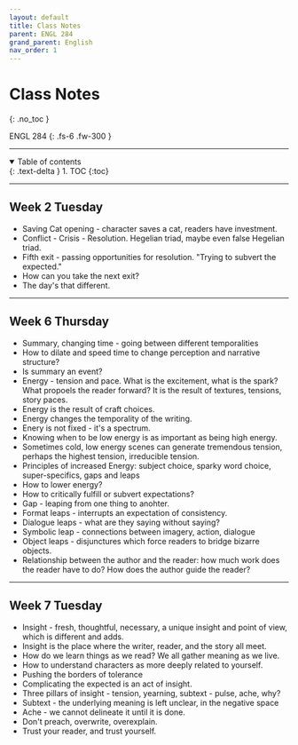 ```yaml
---
layout: default
title: Class Notes
parent: ENGL 284
grand_parent: English
nav_order: 1
---
```


# Class Notes
{: .no_toc }

ENGL 284
{: .fs-6 .fw-300 }

---

<details open markdown="block">
  <summary>
    Table of contents
  </summary>
  {: .text-delta }
1. TOC
{:toc}
</details>

---

## Week 2 Tuesday
- Saving Cat opening - character saves a cat, readers have investment.
- Conflict - Crisis - Resolution. Hegelian triad, maybe even false Hegelian triad.
- Fifth exit - passing opportunities for resolution. "Trying to subvert the expected."
- How can you take the next exit?
- The day's that different.

---

## Week 6 Thursday
- Summary, changing time - going between different temporalities
- How to dilate and speed time to change perception and narrative structure?
- Is summary an event?
- Energy - tension and pace. What is the excitement, what is the spark? What propoels the reader forward? It is the result of textures, tensions, story paces.
- Energy is the result of craft choices.
- Energy changes the temporality of the writing.
- Enery is not fixed - it's a spectrum. 
- Knowing when to be low energy is as important as being high energy.
- Sometimes cold, low energy scenes can generate tremendous tension, perhaps the highest tension, irreducible tension.
- Principles of increased Energy: subject choice, sparky word choice, super-specifics, gaps and leaps
- How to lower energy?
- How to critically fulfill or subvert expectations?
- Gap - leaping from one thing to anohter.
- Format leaps - interrupts an expectation of consistency. 
- Dialogue leaps - what are they saying without saying?
- Symbolic leap - connections between imagery, action, dialogue
- Object leaps - disjunctures which force readers to bridge bizarre objects. 
- Relationship between the author and the reader: how much work does the reader have to do? How does the author guide the reader?

---

## Week 7 Tuesday
- Insight - fresh, thoughtful, necessary, a unique insight and point of view, which is different and adds.
- Insight is the place where the writer, reader, and the story all meet.
- How do we learn things as we read? We all gather meaning as we live.
- How to understand characters as more deeply related to yourself.
- Pushing the borders of tolerance
- Complicating the expected is an act of insight.
- Three pillars of insight - tension, yearning, subtext - pulse, ache, why?
- Subtext - the underlying meaning is left unclear, in the negative space
- Ache - we cannot delineate it until it is done.
- Don't preach, overwrite, overexplain.
- Trust your reader, and trust yourself. 







